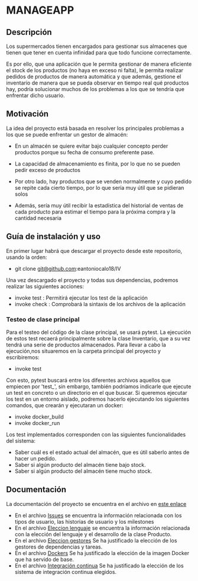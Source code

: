 
# MANAGEAPP

  
  

## Descripción

Los supermercados tienen encargados para gestionar sus almacenes que tienen que tener en cuenta infinidad para que todo funcione correctamente.

Es por ello, que una aplicación que le permita gestionar de manera eficiente el stock de los productos (no haya en exceso ni falta), le permita realizar pedidos de productos de manera automática y que además, gestione el inventario de manera que se pueda observar en tiempo real qué productos hay, podría solucionar muchos de los problemas a los que se tendría que enfrentar dicho usuario.

  

## Motivación

La idea del proyecto está basada en resolver los principales problemas a los que se puede enfrentar un gestor de almacén:

- En un almacén se quiere evitar bajo cualquier concepto perder productos porque su fecha de consumo preferente pase.

- La capacidad de almacenamiento es finita, por lo que no se pueden pedir exceso de productos

- Por otro lado, hay productos que se venden normalmente y cuyo pedido se repite cada cierto tiempo, por lo que sería muy útil que se pidieran solos

- Además, sería muy útil recibir la estadística del historial de ventas de cada producto para estimar el tiempo para la próxima compra y la cantidad necesaria

  
## Guía de instalación y uso
En primer lugar habrá que descargar el proyecto desde este repositorio, usando la orden:
  - git clone git@github.com:eantoniocalo18/IV

Una vez descargado el proyecto y todas sus dependencias, podremos realizar las siguientes acciones:

- invoke test : Permitirá ejecutar los test de la aplicación
- invoke check : Comprobará la sintaxis de los archivos de la aplicación
   
### Testeo de clase principal
Para el testeo del código de la clase principal, se usará pytest.
La ejecución de estos test recaerá principalmente sobre la clase Inventario, que a su vez tendrá una serie de productos almacenados.
Para llevar a cabo la ejecución,nos situaremos en la carpeta principal del proyecto y escribiremos:
  - invoke test 

Con esto, pytest buscará entre los diferentes archivos aquellos que empiecen por 'test_', sin embargo, también podríamos indicarle que ejecute un test en concreto o un directorio en el que buscar.
Si queremos ejecutar los test en un entorno aislado, podremos hacerlo ejecutando los siguientes comandos, que crearán y ejecutaran un docker:
  - invoke docker_build
  - invoke docker_run 


Los test implementados corresponden con las siguientes funcionalidades del sistema:

  - Saber cuál es el estado actual del almacén, que es útil saberlo antes de hacer un pedido.
  - Saber si algún producto del almacén tiene bajo stock.
  - Saber si algún producto del almacén tiene mucho stock.


## Documentación

La documentación del proyecto se encuentra en el archivo en [este enlace](docs)

 - En el archivo [Issues](docs/ISSUES.md) se encuentra la información relacionada con los tipos de usuario, las historias de usuario y los milestones
 - En el archivo [Eleccion lenguaje](docs/eleccion_lenguaje.md) se encuentra la información relacionada con la elección del lenguaje y el desarrollo de la clase Producto.
 - En el archivo [Eleccion gestores](docs/eleccion_gestores.md) Se ha justificado la elección de los gestores de dependencias y tareas.
 - En el archivo [Dockers](docs.docker.md) Se ha justificado la elección de la imagen Docker que ha servido de base.
 - En el archivo [Integración continua](docs.ci.md) Se ha justificado la elección de los sistema de integración continua elegidos.

